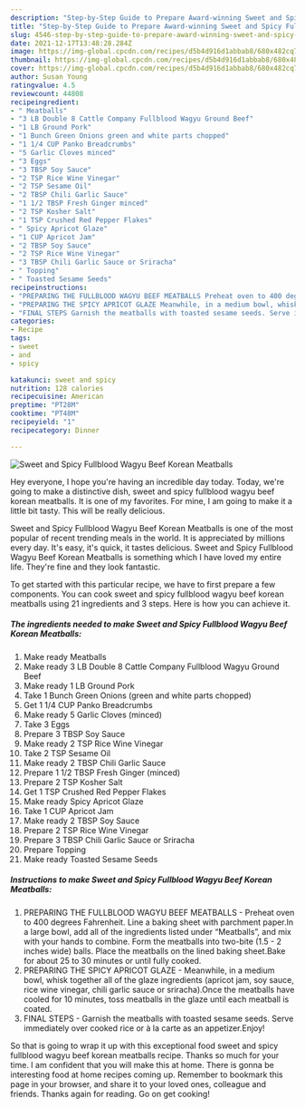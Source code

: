```yaml
---
description: "Step-by-Step Guide to Prepare Award-winning Sweet and Spicy Fullblood Wagyu Beef Korean Meatballs"
title: "Step-by-Step Guide to Prepare Award-winning Sweet and Spicy Fullblood Wagyu Beef Korean Meatballs"
slug: 4546-step-by-step-guide-to-prepare-award-winning-sweet-and-spicy-fullblood-wagyu-beef-korean-meatballs
date: 2021-12-17T13:48:28.284Z
image: https://img-global.cpcdn.com/recipes/d5b4d916d1abbab8/680x482cq70/sweet-and-spicy-fullblood-wagyu-beef-korean-meatballs-recipe-main-photo.jpg
thumbnail: https://img-global.cpcdn.com/recipes/d5b4d916d1abbab8/680x482cq70/sweet-and-spicy-fullblood-wagyu-beef-korean-meatballs-recipe-main-photo.jpg
cover: https://img-global.cpcdn.com/recipes/d5b4d916d1abbab8/680x482cq70/sweet-and-spicy-fullblood-wagyu-beef-korean-meatballs-recipe-main-photo.jpg
author: Susan Young
ratingvalue: 4.5
reviewcount: 44808
recipeingredient:
- " Meatballs"
- "3 LB Double 8 Cattle Company Fullblood Wagyu Ground Beef"
- "1 LB Ground Pork"
- "1 Bunch Green Onions green and white parts chopped"
- "1 1/4 CUP Panko Breadcrumbs"
- "5 Garlic Cloves minced"
- "3 Eggs"
- "3 TBSP Soy Sauce"
- "2 TSP Rice Wine Vinegar"
- "2 TSP Sesame Oil"
- "2 TBSP Chili Garlic Sauce"
- "1 1/2 TBSP Fresh Ginger minced"
- "2 TSP Kosher Salt"
- "1 TSP Crushed Red Pepper Flakes"
- " Spicy Apricot Glaze"
- "1 CUP Apricot Jam"
- "2 TBSP Soy Sauce"
- "2 TSP Rice Wine Vinegar"
- "3 TBSP Chili Garlic Sauce or Sriracha"
- " Topping"
- " Toasted Sesame Seeds"
recipeinstructions:
- "PREPARING THE FULLBLOOD WAGYU BEEF MEATBALLS Preheat oven to 400 degrees Fahrenheit. Line a baking sheet with parchment paper.In a large bowl, add all of the ingredients listed under “Meatballs”, and mix with your hands to combine. Form the meatballs into two-bite (1.5 - 2 inches wide) balls. Place the meatballs on the lined baking sheet.Bake for about 25 to 30 minutes or until fully cooked."
- "PREPARING THE SPICY APRICOT GLAZE Meanwhile, in a medium bowl, whisk together all of the glaze ingredients (apricot jam, soy sauce, rice wine vinegar, chili garlic sauce or sriracha).Once the meatballs have cooled for 10 minutes, toss meatballs in the glaze until each meatball is coated."
- "FINAL STEPS Garnish the meatballs with toasted sesame seeds. Serve immediately over cooked rice or à la carte as an appetizer.Enjoy!"
categories:
- Recipe
tags:
- sweet
- and
- spicy

katakunci: sweet and spicy 
nutrition: 128 calories
recipecuisine: American
preptime: "PT28M"
cooktime: "PT48M"
recipeyield: "1"
recipecategory: Dinner

---
```



![Sweet and Spicy Fullblood Wagyu Beef Korean Meatballs](https://img-global.cpcdn.com/recipes/d5b4d916d1abbab8/680x482cq70/sweet-and-spicy-fullblood-wagyu-beef-korean-meatballs-recipe-main-photo.jpg)

Hey everyone, I hope you're having an incredible day today. Today, we're going to make a distinctive dish, sweet and spicy fullblood wagyu beef korean meatballs. It is one of my favorites. For mine, I am going to make it a little bit tasty. This will be really delicious.



Sweet and Spicy Fullblood Wagyu Beef Korean Meatballs is one of the most popular of recent trending meals in the world. It is appreciated by millions every day. It's easy, it's quick, it tastes delicious. Sweet and Spicy Fullblood Wagyu Beef Korean Meatballs is something which I have loved my entire life. They're fine and they look fantastic.


To get started with this particular recipe, we have to first prepare a few components. You can cook sweet and spicy fullblood wagyu beef korean meatballs using 21 ingredients and 3 steps. Here is how you can achieve it.

<!--inarticleads1-->

##### The ingredients needed to make Sweet and Spicy Fullblood Wagyu Beef Korean Meatballs:

1. Make ready  Meatballs
1. Make ready 3 LB Double 8 Cattle Company Fullblood Wagyu Ground Beef
1. Make ready 1 LB Ground Pork
1. Take 1 Bunch Green Onions (green and white parts chopped)
1. Get 1 1/4 CUP Panko Breadcrumbs
1. Make ready 5 Garlic Cloves (minced)
1. Take 3 Eggs
1. Prepare 3 TBSP Soy Sauce
1. Make ready 2 TSP Rice Wine Vinegar
1. Take 2 TSP Sesame Oil
1. Make ready 2 TBSP Chili Garlic Sauce
1. Prepare 1 1/2 TBSP Fresh Ginger (minced)
1. Prepare 2 TSP Kosher Salt
1. Get 1 TSP Crushed Red Pepper Flakes
1. Make ready  Spicy Apricot Glaze
1. Take 1 CUP Apricot Jam
1. Make ready 2 TBSP Soy Sauce
1. Prepare 2 TSP Rice Wine Vinegar
1. Prepare 3 TBSP Chili Garlic Sauce or Sriracha
1. Prepare  Topping
1. Make ready  Toasted Sesame Seeds




<!--inarticleads2-->

##### Instructions to make Sweet and Spicy Fullblood Wagyu Beef Korean Meatballs:

1. PREPARING THE FULLBLOOD WAGYU BEEF MEATBALLS - Preheat oven to 400 degrees Fahrenheit. Line a baking sheet with parchment paper.In a large bowl, add all of the ingredients listed under “Meatballs”, and mix with your hands to combine. Form the meatballs into two-bite (1.5 - 2 inches wide) balls. Place the meatballs on the lined baking sheet.Bake for about 25 to 30 minutes or until fully cooked.
1. PREPARING THE SPICY APRICOT GLAZE - Meanwhile, in a medium bowl, whisk together all of the glaze ingredients (apricot jam, soy sauce, rice wine vinegar, chili garlic sauce or sriracha).Once the meatballs have cooled for 10 minutes, toss meatballs in the glaze until each meatball is coated.
1. FINAL STEPS - Garnish the meatballs with toasted sesame seeds. Serve immediately over cooked rice or à la carte as an appetizer.Enjoy!




So that is going to wrap it up with this exceptional food sweet and spicy fullblood wagyu beef korean meatballs recipe. Thanks so much for your time. I am confident that you will make this at home. There is gonna be interesting food at home recipes coming up. Remember to bookmark this page in your browser, and share it to your loved ones, colleague and friends. Thanks again for reading. Go on get cooking!
